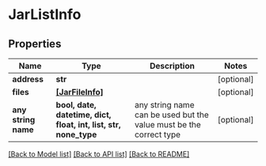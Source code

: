 # JarListInfo


## Properties
Name | Type | Description | Notes
------------ | ------------- | ------------- | -------------
**address** | **str** |  | [optional] 
**files** | [**[JarFileInfo]**](JarFileInfo.md) |  | [optional] 
**any string name** | **bool, date, datetime, dict, float, int, list, str, none_type** | any string name can be used but the value must be the correct type | [optional]

[[Back to Model list]](../README.md#documentation-for-models) [[Back to API list]](../README.md#documentation-for-api-endpoints) [[Back to README]](../README.md)


